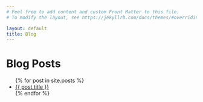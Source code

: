 ```yaml
---
# Feel free to add content and custom Front Matter to this file.
# To modify the layout, see https://jekyllrb.com/docs/themes/#overriding-theme-defaults

layout: default
title: Blog
---
```


# Blog Posts

<ul>
  {% for post in site.posts %}
    <li>
      <a href="/~dgeisler{{ post.url }}">{{ post.title }}</a>
    </li>
  {% endfor %}
</ul>